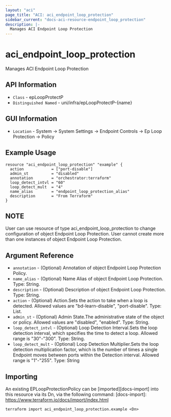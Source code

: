 ```yaml
---
layout: "aci"
page_title: "ACI: aci_endpoint_loop_protection"
sidebar_current: "docs-aci-resource-endpoint_loop_protection"
description: |-
  Manages ACI Endpoint Loop Protection
---
```


# aci_endpoint_loop_protection #

Manages ACI Endpoint Loop Protection

## API Information ##

* `Class` - epLoopProtectP
* `Distinguished Named` - uni/infra/epLoopProtectP-{name}

## GUI Information ##

* `Location` - System -> System Settings -> Endpoint Controls -> Ep Loop Protection -> Policy


## Example Usage ##

```hcl
resource "aci_endpoint_loop_protection" "example" {
  action            = ["port-disable"]
  admin_st          = "disabled"
  annotation        = "orchestrator:terraform"
  loop_detect_intvl = "60"
  loop_detect_mult  = "4"
  name_alias        = "endpoint_loop_protection_alias"
  description       = "From Terraform"
}
```
## NOTE ##
User can use resource of type aci_endpoint_loop_protection to change configuration of object Endpoint Loop Protection. User cannot create more than one instances of object Endpoint Loop Protection.

## Argument Reference ##

* `annotation` - (Optional) Annotation of object Endpoint Loop Protection Policy.
* `name_alias` - (Optional) Name Alias of object Endpoint Loop Protection. Type: String.
* `description` - (Optional) Description of object Endpoint Loop Protection. Type: String.
* `action` - (Optional) Action.Sets the action to take when a loop is detected. Allowed values are "bd-learn-disable", "port-disable". Type: List.
* `admin_st` - (Optional) Admin State.The administrative state of the object or policy. Allowed values are "disabled", "enabled". Type: String.
* `loop_detect_intvl` - (Optional) Loop Detection Interval.Sets the loop detection interval, which specifies the time to detect a loop. Allowed range is "30"-"300". Type: String.
* `loop_detect_mult` - (Optional) Loop Detection Multiplier.Sets the loop detection multiplication factor, which is the number of times a single Endpoint moves between ports within the Detection interval. Allowed range is "1"-"255". Type: String


## Importing ##

An existing EPLoopProtectionPolicy can be [imported][docs-import] into this resource via its Dn, via the following command:
[docs-import]: https://www.terraform.io/docs/import/index.html


```
terraform import aci_endpoint_loop_protection.example <Dn>
```
